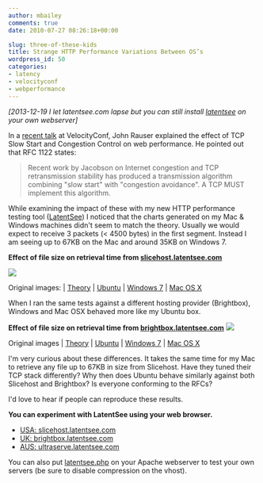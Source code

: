```yaml
---
author: mbailey
comments: true
date: 2010-07-27 08:26:18+00:00

slug: three-of-these-kids
title: Strange HTTP Performance Variations Between OS’s
wordpress_id: 50
categories:
- latency
- velocityconf
- webperformance
---
```


*[2013-12-19 I let latentsee.com lapse but you can still install [latentsee](https://github.com/mbailey/latentsee) on your own webserver]*

In a [recent talk](/2010/07/tcp-and-the-lower-bound-of-web-performance/) at
VelocityConf, John Rauser explained the effect of TCP Slow Start and Congestion
Control on web performance.  He pointed out that RFC 1122 states:

> Recent work by Jacobson on Internet congestion and
> TCP retransmission stability has produced a transmission algorithm
> combining "slow start" with "congestion avoidance".  A TCP MUST implement this
> algorithm.

While examining the impact of these with my new HTTP performance testing tool
([LatentSee](http://slicehost.latentsee.com/)) I noticed that the charts
generated on my Mac & Windows machines didn't seem to match the theory. Usually
we would expect to receive 3 packets (< 4500 bytes) in the first segment.
Instead I am seeing up to 67KB on the Mac and around 35KB on Windows 7.

**Effect of file size on retrieval time from [slicehost.latentsee.com](http://slicehost.latentsee.com/)**

![](../../images/2010-07-27-three-of-these-kids/slicehostlatenseecom-100x1kb1.png)


Original images: | [Theory](../../images/2010-07-27-three-of-these-kids/john_rauser-round-trips1.png) | [Ubuntu](../../images/2010-07-27-three-of-these-kids/mel_ubuntu_firefox-slicehostlatentseecom-100x1kb1.png) | [Windows 7](../../images/2010-07-27-three-of-these-kids/mel_windows7_firefox-slicehostlatentseecom-100x1kb3.png) | [Mac OS X](../../images/2010-07-27-three-of-these-kids/mel_osx_firefox-slicehostlatentseecom-100x1kb1.png)

When I ran the same tests against a different hosting provider (Brightbox), Windows and Mac OSX behaved more like my Ubuntu box.

**Effect of file size on retrieval time from [brightbox.latentsee.com](http://brightbox.latentsee.com/)**
![](../../images/2010-07-27-three-of-these-kids/brightboxlatentseecom-100x1kb1.png)


Original images | [Theory](../../images/2010-07-27-three-of-these-kids/john_rauser-round-trips1.png) | [Ubuntu](../../images/2010-07-27-three-of-these-kids/mel_ubuntu_firefox-brightboxlatentseecom-100x1kb1.png) | [Windows 7](../../images/2010-07-27-three-of-these-kids/mel_windows7_firefox-brightboxlatentseecom-100x1kb1.png) | [Mac OS X](../../images/2010-07-27-three-of-these-kids/mel_osx_firefox-brightboxlatentseecom-100x1kb1.png)


I'm very curious about these differences. It takes the same time for my Mac to retrieve any file up to 67KB in size from Slicehost. Have they tuned their TCP stack differently? Why then does Ubuntu behave similarly against both Slicehost and Brightbox? Is everyone conforming to the RFCs?

I'd love to hear if people can reproduce these results.

**You can experiment with LatentSee using your web browser.**
- [USA: slicehost.latentsee.com](http://slicehost.latentsee.com/)
- [UK: brightbox.latentsee.com](http://brightbox.latentsee.com/)
- [AUS: ultraserve.latentsee.com](http://ultraserve.latentsee.com/)

You can also put [latentsee.php](http://github.com/mbailey/latentsee) on your Apache webserver to test your own servers (be sure to disable compression on the vhost).
